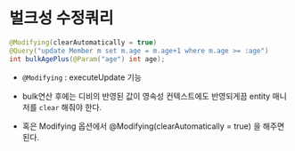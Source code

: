 # 벌크성 수정쿼리

```java
@Modifying(clearAutomatically = true)
@Query("update Member m set m.age = m.age+1 where m.age >= :age")
int bulkAgePlus(@Param("age") int age);
```

* `@Modifying` : executeUpdate 기능



* bulk연산 후에는 디비의 반영된 값이 영속성 컨텍스트에도 반영되게끔 entity 매니저를 `clear` 해줘야 한다.
* 혹은 Modifying 옵션에서 @Modifying(clearAutomatically = true) 을 해주면 된다.